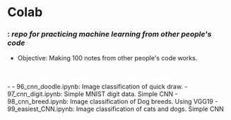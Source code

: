 # Colab
### : *repo for practicing machine learning from other people's code*

* Objective: Making 100 notes from other people's code works.
<br>
<br>
-
- 96_cnn_doodle.ipynb: Image classification of quick draw.
- 97_cnn_digit.ipynb: Simple MNIST digit data. Simple CNN
- 98_cnn_breed.ipynb: Image classification of Dog breeds. Using VGG19  
- 99_easiest_CNN.ipynb: Image classification of cats and dogs. Simple CNN
